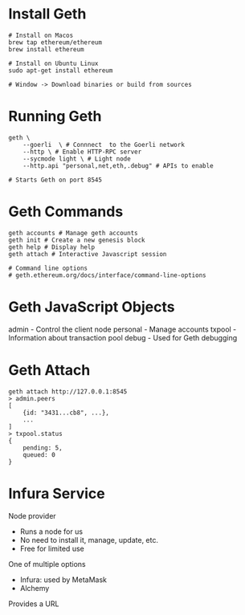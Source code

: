 # Install Geth

```
# Install on Macos
brew tap ethereum/ethereum
brew install ethereum

# Install on Ubuntu Linux
sudo apt-get install ethereum

# Window -> Download binaries or build from sources
```

# Running Geth

```
geth \
    --goerli  \ # Connnect  to the Goerli network
    --http \ # Enable HTTP-RPC server
    --sycmode light \ # Light node
    --http.api "personal,net,eth,.debug" # APIs to enable

# Starts Geth on port 8545
```

# Geth Commands

```
geth accounts # Manage geth accounts
geth init # Create a new genesis block
geth help # Display help
geth attach # Interactive Javascript session

# Command line options
# geth.ethereum.org/docs/interface/command-line-options

```

# Geth JavaScript Objects

admin - Control the client node
personal - Manage accounts
txpool - Information about transaction pool
debug - Used for Geth debugging

# Geth Attach

```
geth attach http://127.0.0.1:8545
> admin.peers
[
    {id: "3431...cb8", ...},
    ...
]
> txpool.status
{
    pending: 5,
    queued: 0
}
```

# Infura Service

Node provider

- Runs a node for us
- No need to install it, manage, update, etc.
- Free for limited use

One of multiple options

- Infura: used by MetaMask
- Alchemy

Provides a URL
